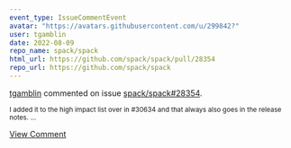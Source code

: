 ```yaml
---
event_type: IssueCommentEvent
avatar: "https://avatars.githubusercontent.com/u/299842?"
user: tgamblin
date: 2022-08-09
repo_name: spack/spack
html_url: https://github.com/spack/spack/pull/28354
repo_url: https://github.com/spack/spack
---
```


<a href='https://github.com/tgamblin' target='_blank'>tgamblin</a> commented on issue <a href='https://github.com/spack/spack/pull/28354' target='_blank'>spack/spack#28354</a>.

<small>I added it to the high impact list over in #30634 and that always also goes in the release notes....</small>

<a href='https://github.com/spack/spack/pull/28354' target='_blank'>View Comment</a>